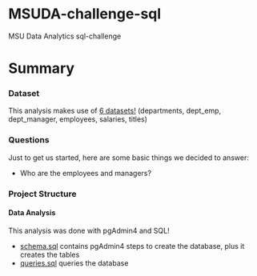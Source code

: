 # MSUDA-challenge-sql
MSU Data Analytics sql-challenge

# Summary
### Dataset
This analysis makes use of [6 datasets!](submission/data) (departments, dept_emp, dept_manager, employees, salaries, titles)
### Questions
Just to get us started, here are some basic things we decided to answer:
* Who are the employees and managers?
### Project Structure
#### Data Analysis
This analysis was done with pgAdmin4 and SQL!
* [schema.sql](submission/sql/schema.sql) contains pgAdmin4 steps to create the database, plus it creates the tables
* [queries.sql](submission/sql/queries.sql) queries the database
